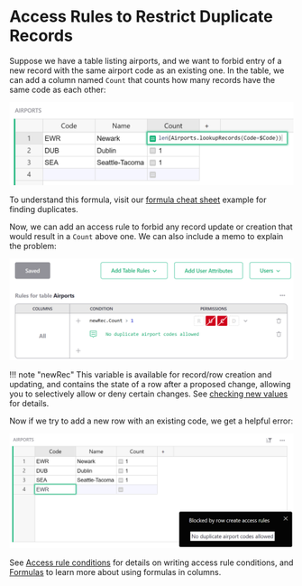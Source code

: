 # Access Rules to Restrict Duplicate Records

Suppose we have a table listing airports, and we want to
forbid entry of a new record with the same airport code as an existing
one.  In the table, we can add a column named `Count` that counts how many
records have the same code as each other:

![Airport table](images/2023-01-acl-memo/access-rules-dupe-setup.png)

To understand this formula, visit our [formula cheat sheet](../formula-cheat-sheet.md#finding-duplicates) example for finding duplicates.

Now, we can add an access rule to forbid any record update or creation that would
result in a `Count` above one.  We can also include a memo to explain the problem:

![Duplicate rule](images/2023-01-acl-memo/access-rules-dupe-rule.png)

!!! note "newRec" 
    This variable is available for record/row creation and updating, and contains the state of a row after a proposed change, allowing you to selectively allow or deny certain changes. See [checking new values](../access-rules.md/#checking-new-values) for details.

Now if we try to add a new row with an existing code, we get a helpful error:

![Duplicate error](images/2023-01-acl-memo/access-rules-dupe-forbidden.png)

See [Access rule conditions](../access-rules.md#access-rule-conditions) for details
on writing access rule conditions, and [Formulas](formulas.md) to learn more about using formulas in columns.
